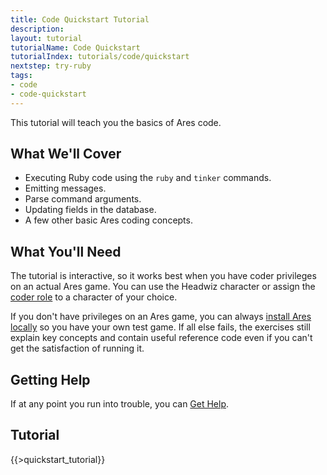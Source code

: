 ```yaml
---
title: Code Quickstart Tutorial
description:
layout: tutorial
tutorialName: Code Quickstart
tutorialIndex: tutorials/code/quickstart
nextstep: try-ruby
tags: 
- code
- code-quickstart
---
```


This tutorial will teach you the basics of Ares code.

## What We'll Cover

* Executing Ruby code using the `ruby` and `tinker` commands.
* Emitting messages.
* Parse command arguments.
* Updating fields in the database.
* A few other basic Ares coding concepts.

## What You'll Need

The tutorial is interactive, so it works best when you have coder privileges on an actual Ares game.  You can use the Headwiz character or assign the [coder role](/tutorials/manage/roles) to a character of your choice.  

If you don't have privileges on an Ares game, you can always [install Ares locally](/tutorials/code/local-setup) so you have your own test game.  If all else fails, the exercises still explain key concepts and contain useful reference code even if you can't get the satisfaction of running it.

## Getting Help

If at any point you run into trouble, you can [Get Help](/feedback).

## Tutorial

{{>quickstart_tutorial}}
